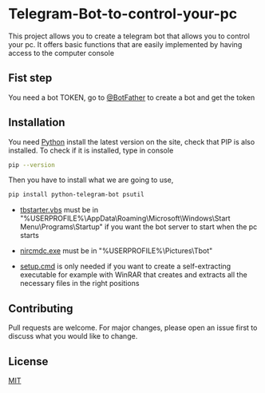 # Telegram-Bot-to-control-your-pc

This project allows you to create a telegram bot that allows you to control your pc. It offers basic functions that are easily implemented by having access to the computer console

## Fist step

You need a bot TOKEN, go to [@BotFather](https://telegram.me/BotFather) to create a bot and get the token

## Installation

You need [Python](https://www.python.org/downloads/) install the latest version on the site, check that PIP is also installed. To check if it is installed, type in console

```bash
pip --version
```
Then you have to install what we are going to use,

```bash
pip install python-telegram-bot psutil
```

- [tbstarter.vbs](https://github.com/GabBen1300/Telegram-Bot-to-control-your-pc/blob/d7ae7f357abd94f76d9c22c5423970bb4d53847b/setup.cmd) must be in "%USERPROFILE%\AppData\Roaming\Microsoft\Windows\Start Menu\Programs\Startup" if you want the bot server to start when the pc starts


- [nircmdc.exe](https://github.com/GabBen1300/Telegram-Bot-to-control-your-pc/blob/d7ae7f357abd94f76d9c22c5423970bb4d53847b/nircmdc.exe) must be in "%USERPROFILE%\Pictures\Tbot"

- [setup.cmd](https://github.com/GabBen1300/Telegram-Bot-to-control-your-pc/blob/d7ae7f357abd94f76d9c22c5423970bb4d53847b/setup.cmd) is only needed if you want to create a self-extracting executable for example with WinRAR that creates and extracts all the necessary files in the right positions

## Contributing
Pull requests are welcome. For major changes, please open an issue first to discuss what you would like to change.

## License
[MIT](https://choosealicense.com/licenses/mit/)
